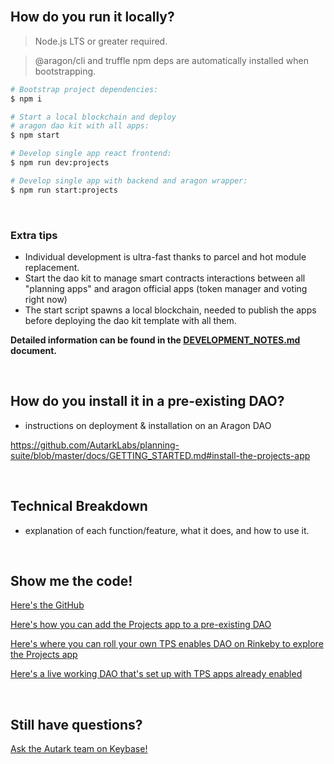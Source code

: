 <br>

## How do you run it locally?

> Node.js LTS or greater required.

> @aragon/cli and truffle npm deps are automatically installed when bootstrapping.

```bash
# Bootstrap project dependencies:
$ npm i

# Start a local blockchain and deploy
# aragon dao kit with all apps:
$ npm start

# Develop single app react frontend:
$ npm run dev:projects

# Develop single app with backend and aragon wrapper:
$ npm run start:projects
```

<br>

### Extra tips

- Individual development is ultra-fast thanks to parcel and hot module replacement.
- Start the dao kit to manage smart contracts interactions between all "planning apps" and aragon official apps (token manager and voting right now)
- The start script spawns a local blockchain, needed to publish the apps before deploying the dao kit template with all them.

**Detailed information can be found in the [DEVELOPMENT_NOTES.md](https://github.com/AutarkLabs/planning-suite/blob/dev/docs/DEVELOPMENT_NOTES.md) document.**

<br>

## How do you install it in a pre-existing DAO?
- instructions on deployment & installation on an Aragon DAO

https://github.com/AutarkLabs/planning-suite/blob/master/docs/GETTING_STARTED.md#install-the-projects-app

<br>

## Technical Breakdown 
- explanation of each function/feature, what it does, and how to use it. 

<br>

## Show me the code!

[Here's the GitHub](https://github.com/AutarkLabs/planning-suite/tree/dev/apps/projects)

[Here's how you can add the Projects app to a pre-existing DAO](https://github.com/AutarkLabs/planning-suite/blob/dev/docs/GETTING_STARTED.md#install-the-projects-app)

[Here's where you can roll your own TPS enables DAO on Rinkeby to explore the Projects app](https://rinkeby.autark.xyz/)

[Here's a live working DAO that's set up with TPS apps already enabled](https://rinkeby.aragon.org/#/dune.aragonid.eth)

<br>

## Still have questions?

[Ask the Autark team on Keybase!](https://keybase.io/team/autark.community)

<br>
